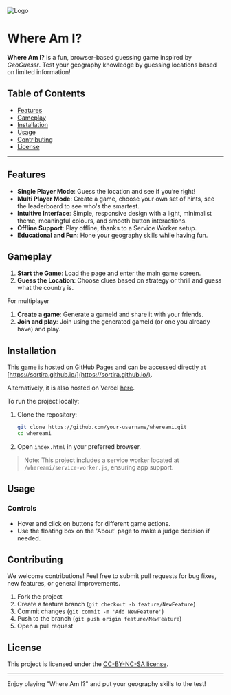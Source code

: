 ![Logo](https://sortira.github.io/whereami/favicon.png) 
# Where Am I?

**Where Am I?** is a fun, browser-based guessing game inspired by *GeoGuessr*. Test your geography knowledge by guessing locations based on limited information!

## Table of Contents

- [Features](#features)
- [Gameplay](#gameplay)
- [Installation](#installation)
- [Usage](#usage)
- [Contributing](#contributing)
- [License](#license)

---

## Features

- **Single Player Mode**: Guess the location and see if you’re right!
- **Multi Player Mode**: Create a game, choose your own set of hints, see the leaderboard to see who's the smartest.
- **Intuitive Interface**: Simple, responsive design with a light, minimalist theme, meaningful colours, and smooth button interactions.
- **Offline Support**: Play offline, thanks to a Service Worker setup.
- **Educational and Fun**: Hone your geography skills while having fun.

## Gameplay

1. **Start the Game**: Load the page and enter the main game screen.
2. **Guess the Location**: Choose clues based on strategy or thrill and guess what the country is.

For multiplayer

1. **Create a game**: Generate a gameId and share it with your friends.
2. **Join and play**: Join using the generated gameId (or one you already have) and play. 


## Installation

This game is hosted on GitHub Pages and can be accessed directly at [https://sortira.github.io/](https://sortira.github.io/).

Alternatively, it is also hosted on Vercel [here](https://whereami-six.vercel.app/).

To run the project locally:

1. Clone the repository:

   ```bash
   git clone https://github.com/your-username/whereami.git
   cd whereami
   ```

2. Open `index.html` in your preferred browser.

> Note: This project includes a service worker located at `/whereami/service-worker.js`, ensuring app support.

## Usage

### Controls

- Hover and click on buttons for different game actions.
- Use the floating box on the 'About' page to make a judge decision if needed.

## Contributing

We welcome contributions! Feel free to submit pull requests for bug fixes, new features, or general improvements.

1. Fork the project
2. Create a feature branch (`git checkout -b feature/NewFeature`)
3. Commit changes (`git commit -m 'Add NewFeature'`)
4. Push to the branch (`git push origin feature/NewFeature`)
5. Open a pull request

## License

This project is licensed under the [CC-BY-NC-SA license](https://github.com/sortira/whereami/LICENSE).

-----------


Enjoy playing "Where Am I?" and put your geography skills to the test!
